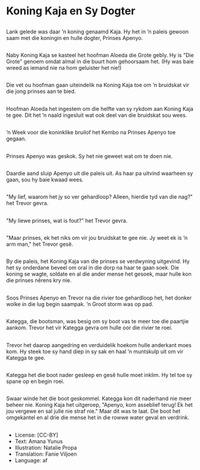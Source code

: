 # Koning Kaja en Sy Dogter

##
Lank gelede was daar ’n koning genaamd Kaja. Hy het in ’n paleis gewoon saam met die koningin en hulle dogter, Prinses Apenyo.

##
Naby Koning Kaja se kasteel het hoofman Aloeda die Grote gebly. Hy is "Die Grote" genoem omdat almal in die buurt hom gehoorsaam het. (Hy was baie wreed as iemand nie na hom geluister het nie!)

##
Die vet ou hoofman gaan uiteindelik na Koning Kaja toe om ’n bruidskat vir die jong prinses aan te bied.

##
Hoofman Aloeda het ingestem om die helfte van sy rykdom aan Koning Kaja te gee. Dit het ’n naald ingesluit wat ook deel van die bruidskat sou wees.

##
’n Week voor die koninklike bruilof het Kembo na Prinses Apenyo toe gegaan.

##
Prinses Apenyo was geskok. Sy het nie geweet wat om te doen nie.

##
Daardie aand sluip Apenyo uit die paleis uit. As haar pa uitvind waarheen sy gaan, sou hy baie kwaad wees.

##
"My lief, waarom het jy so ver gehardloop? Alleen, hierdie tyd van die nag?" het Trevor gevra.

##
"My liewe prinses, wat is fout?" het Trevor gevra.

##
"Maar prinses, ek het niks om vir jou bruidskat te gee nie. Jy weet ek is ’n arm man," het Trevor gesê.

##
By die paleis, het Koning Kaja van die prinses se verdwyning uitgevind. Hy het sy onderdane beveel om oral in die dorp na haar te gaan soek. Die koning se wagte, soldate en al die ander mense het gesoek, maar hulle kon die prinses nêrens kry nie.

##
Soos Prinses Apenyo en Trevor na die rivier toe gehardloop het, het donker wolke in die lug begin saampak. ’n Groot storm was op pad.

##
Kategga, die bootsman, was besig om sy boot vas te meer toe die paartjie aankom. Trevor het vir Kategga gevra om hulle oor die rivier te roei.

##
Trevor het daarop aangedring en verduidelik hoekom hulle anderkant moes kom. Hy steek toe sy hand diep in sy sak en haal ’n muntskulp uit om vir Kategga te gee.

##
Kategga het die boot nader gesleep en gesê hulle moet inklim. Hy tel toe sy spane op en begin roei.

##
Swaar winde het die boot geskommel. Kategga kon dit naderhand nie meer beheer nie. Koning Kaja het uitgeroep, "Apenyo, kom asseblief terug! Ek het jou vergewe en sal julle nie straf nie." Maar dit was te laat. Die boot het omgekantel en al drie die mense het in die rowwe water geval en verdrink.

##
* License: [CC-BY]
* Text: Amana Yunus
* Illustration: Natalie Propa
* Translation: Fanie Viljoen
* Language: af
